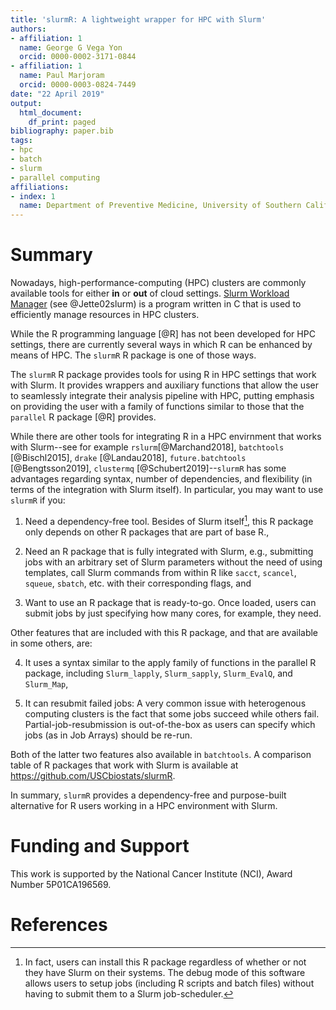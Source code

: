 ```yaml
---
title: 'slurmR: A lightweight wrapper for HPC with Slurm'
authors:
- affiliation: 1
  name: George G Vega Yon
  orcid: 0000-0002-3171-0844
- affiliation: 1
  name: Paul Marjoram
  orcid: 0000-0003-0824-7449
date: "22 April 2019"
output:
  html_document:
    df_print: paged
bibliography: paper.bib
tags:
- hpc
- batch
- slurm
- parallel computing
affiliations:
- index: 1
  name: Department of Preventive Medicine, University of Southern California
---
```


# Summary

Nowadays, high-performance-computing (HPC) clusters are commonly available tools for either **in** or **out** of cloud settings. [Slurm Workload Manager](https://slurm.schedmd.com/) (see @Jette02slurm) is a program written in C that is used to efficiently manage resources in HPC clusters.

While the R programming language [@R] has not been developed for HPC settings, there are currently several ways in which R can be enhanced by means of HPC. The `slurmR` R package is one of those ways.

The `slurmR` R package provides tools for using R in HPC settings that work with Slurm. It provides wrappers and auxiliary functions that allow the user to seamlessly integrate their analysis pipeline with HPC, putting emphasis on providing the user with a family of functions similar to those that the `parallel` R package [@R] provides.

While there are other tools for integrating R in a HPC envirnment that works with Slurm--see for example `rslurm`[@Marchand2018], `batchtools` [@Bischl2015], `drake` [@Landau2018], `future.batchtools` [@Bengtsson2019], `clustermq` [@Schubert2019]--`slurmR` has some advantages regarding syntax, number of dependencies, and flexibility (in terms of the integration with Slurm itself). In particular, you may want to use `slurmR` if you:

1. Need a dependency-free tool. Besides of Slurm itself[^actually], this R package only depends on other R packages that are part of base R.,

[^actually]: In fact, users can install this R package regardless of whether or not they have Slurm on their systems. The debug mode of this software allows users to setup jobs (including R scripts and batch files) without having to submit them to a Slurm job-scheduler.

2. Need an R package that is fully integrated with Slurm, e.g., submitting jobs with an arbitrary set of Slurm parameters without the need of using templates, call Slurm commands from within R like `sacct`, `scancel`, `squeue`, `sbatch`, etc. with their corresponding flags, and

3. Want to use an R package that is ready-to-go. Once loaded, users can submit jobs by just specifying how many cores, for example, they need.

Other features that are included with this R package, and that are available in some others, are:

4. It uses a syntax similar to the apply family of functions in the parallel R package, including `Slurm_lapply`, `Slurm_sapply`, `Slurm_EvalQ`, and `Slurm_Map`, 

5. It can resubmit failed jobs: A very common issue with heterogenous computing clusters is the fact that some jobs succeed while others fail. Partial-job-resubmission is out-of-the-box as users can specify which jobs (as in Job Arrays) should be re-run.

Both of the latter two features also available in `batchtools`. A comparison table of R packages that work with Slurm is available at https://github.com/USCbiostats/slurmR.

In summary, `slurmR` provides a dependency-free and purpose-built alternative for R users working in a HPC environment with Slurm.

# Funding and Support

This work is supported by the National Cancer Institute (NCI), Award Number 5P01CA196569.

# References
